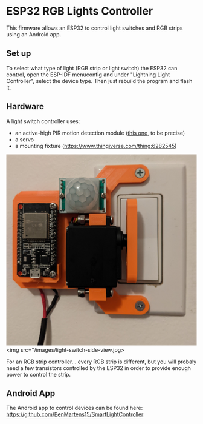 # ESP32 RGB Lights Controller

This firmware allows an ESP32 to control light switches and RGB strips using an Android app.

## Set up
To select what type of light (RGB strip or light switch) the ESP32 can control, open the ESP-IDF menuconfig and under "Lightning Light Controller", select the device type. Then just rebuild the program and flash it.

## Hardware
A light switch controller uses: 
- an active-high PIR motion detection module ([this one](https://www.amazon.ca/gp/product/B07X31RVJY/ref=ppx_yo_dt_b_search_asin_title?ie=UTF8&psc=1), to be precise)
- a servo
- a mounting fixture (https://www.thingiverse.com/thing:6282545)

<img src="/images/light-switch-front-view.jpg"> <img src="/images/light-switch-side-view.jpg>

For an RGB strip controller... every RGB strip is different, but you will probaly need a few transistors controlled by the ESP32 in order to provide enough power to control the strip.

## Android App
The Android app to control devices can be found here: https://github.com/BenMartens15/SmartLightController